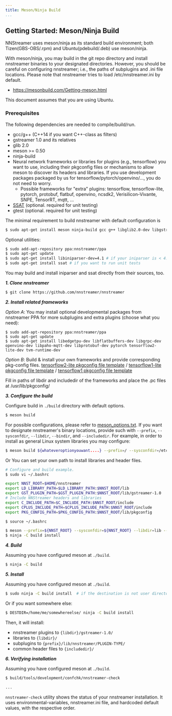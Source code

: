```yaml
---
title: Meson/Ninja Build
...
```


## Getting Started: Meson/Ninja Build

NNStreamer uses meson/ninja as its standard build environment; both Tizen(GBS-OBS/.rpm) and Ubuntu(pdebuild/.deb) use meson/ninja.

With meson/ninja, you may build in the git repo directory and install nnstreamer binaries to your designated directories.
However, you should be careful on configuring nnstreamer; i.e., the paths of subplugins and .ini file locations.
Please note that nnstreamer tries to load /etc/nnstreamer.ini by default.

* https://mesonbuild.com/Getting-meson.html

This document assumes that you are using Ubuntu.


### Prerequisites
The following dependencies are needed to compile/build/run.
* gcc/g++ (C++14 if you want C++-class as filters)
* gstreamer 1.0 and its relatives
* glib 2.0
* meson >= 0.50
* ninja-build
* Neural network frameworks or libraries for plugins (e.g., tensorflow) you want to use, including their pkgconfig files or mechanisms to allow meson to discover its headers and libraries. If you use development packages packaged by us for tensorflow/pytorch/openvino/..., you do not need to worry.
    * Possible frameworks for "extra" plugins: tensorflow, tensorflow-lite, pytorch, protobuf, flatbuf, openvino, ncsdk2, Verisilicon-Vivante, SNPE, TensorRT, mqtt, ...
* [SSAT](https://github.com/myungjoo/SSAT) (optional. required for unit testing)
* gtest (optional. required for unit testing)

The minimal requirement to build nnstreamer with default configuration is
```bash
$ sudo apt-get install meson ninja-build gcc g++ libglib2.0-dev libgstreamer1.0-dev libgstreamer-plugins-base1.0-dev libjson-glib-dev
```

Optional utilities:
```bash
$ sudo add-apt-repository ppa:nnstreamer/ppa
$ sudo apt-get update
$ sudo apt-get install libiniparser-dev=4.1 # if your iniparser is < 4.1
$ sudo apt-get install ssat # if you want to run unit tests
```
You may build and install iniparser and ssat directly from their sources, too.

***1. Clone nnstreamer***

```bash
$ git clone https://github.com/nnstreamer/nnstreamer
```

***2. Install related frameworks***


*Option A*: You may install optional developmental packages from nnstreamer PPA for more subplugins and extra plugins (choose what you need):
```
$ sudo add-apt-repository ppa:nnstreamer/ppa
$ sudo apt-get update
$ sudo apt-get install libedgetpu-dev libflatbuffers-dev libgrpc-dev openvino-dev libpaho-mqtt-dev libprotobuf-dev pytorch tensorflow2-lite-dev tvm-runtime-dev
```

*Option B*: Build & install your own frameworks and provide corresponding pkg-config files.
[tensorflow2-lite pkgconfig file template](https://git.tizen.org/cgit/platform/upstream/tensorflow2/tree/packaging/tensorflow2-lite.pc.in?h=tizen) /
[tensorflow1-lite pkgconfig file template](https://git.tizen.org/cgit/platform/upstream/tensorflow/tree/packaging/tensorflow-lite.pc.in?h=tizen) /
[tensorflow1 pkgconfig file template](https://git.tizen.org/cgit/platform/upstream/tensorflow/tree/packaging/tensorflow-lite.pc.in?h=tizen)

Fill in paths of libdir and includedir of the frameworks and place the .pc files at /usr/lib/pkgconfig/

***3. Configure the build***

Configure build in ```./build``` directory with default options.
```bash
$ meson build
```

For possible configurations, please refer to [meson_options.txt](https://github.com/nnstreamer/nnstreamer/blob/main/meson_options.txt).
If you want to designate nnstreamer's binary locations, provide such with ```--prefix```, ```--sysconfdir```, ```--libdir```, ```--bindir```, and ```--includedir```.
For example, in order to install as general Linux system libraries you may configure:
```bash
$ meson build ${whateveroptionyouwant....} --prefix=/ --sysconfdir=/etc --libdir=/usr/lib --bindir=/usr/bin --includedir=/usr/include
```
Or You can set your own path to install libraries and header files.
```bash
# Configure and build example.
$ sudo vi ~/.bashrc

export NNST_ROOT=$HOME/nnstreamer
export LD_LIBRARY_PATH=$LD_LIBRARY_PATH:$NNST_ROOT/lib
export GST_PLUGIN_PATH=$GST_PLUGIN_PATH:$NNST_ROOT/lib/gstreamer-1.0
# Include NNStreamer headers and libraries
export C_INCLUDE_PATH=$C_INCLUDE_PATH:$NNST_ROOT/include
export CPLUS_INCLUDE_PATH=$CPLUS_INCLUDE_PATH:$NNST_ROOT/include
export PKG_CONFIG_PATH=$PKG_CONFIG_PATH:$NNST_ROOT/lib/pkgconfig

$ source ~/.bashrc

$ meson --prefix=${NNST_ROOT} --sysconfdir=${NNST_ROOT} --libdir=lib --bindir=bin --includedir=include build
$ ninja -C build install
```

***4. Build***

Assuming you have configured meson at ```./build```.
```bash
$ ninja -C build
```


***5. Install***

Assuming you have configured meson at ```./build```.
```bash
$ sudo ninja -C build install  # if the destination is not user directory
```

Or if you want somewhere else:
```bash
$ DESTDIR=/home/me/somewhereelse/ ninja -C build install
```

Then, it will install:
- nnstreamer plugins to ```{libdir}/gstreamer-1.0/```
- libraries to ```{libdir}/```
- subplugins to ```{prefix}/lib/nnstreamer/PLUGIN-TYPE/```
- common header files to ```{includedir}/```


***6. Verifying installation***

Assuming you have configured meson at ```./build```.
```bash
$ build/tools/development/confchk/nnstreamer-check

...

```

```nnstreamer-check``` utility shows the status of your nnstreamer installation.
It uses environmental-variables, nnstreamer.ini file, and hardcoded default values, with the respective order.
